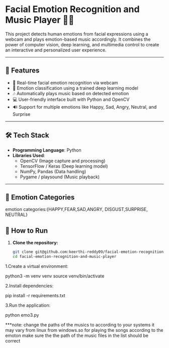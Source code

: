 # Facial Emotion Recognition and Music Player 🎵😊

This project detects human emotions from facial expressions using a webcam and plays emotion-based music accordingly. It combines the power of computer vision, deep learning, and multimedia control to create an interactive and personalized user experience.

---

## 📌 Features

- 🎥 Real-time facial emotion recognition via webcam
- 🤖 Emotion classification using a trained deep learning model
- 🎶 Automatically plays music based on detected emotion
- 💻 User-friendly interface built with Python and OpenCV
- 🔊 Support for multiple emotions like Happy, Sad, Angry, Neutral, and Surprise

---

## 🛠️ Tech Stack

- **Programming Language**: Python
- **Libraries Used**:
  - OpenCV (Image capture and processing)
  - TensorFlow / Keras (Deep learning model)
  - NumPy, Pandas (Data handling)
  - Pygame / playsound (Music playback)

---

## 🧠 Emotion Categories

emotion categories:{HAPPY,FEAR,SAD,ANGRY, DISGUST,SURPRISE, NEUTRAL}

## 🚀 How to Run

1. **Clone the repository:**
   ```bash
   git clone git@github.com:keerthi-reddy09/facial-emotion-recognition-and-music-player.git
   cd facial-emotion-recognition-and-music-player


1.Create a virtual environment:

python3 -m venv venv
source venv/bin/activate


2.Install dependencies:

pip install -r requirements.txt

3.Run the application:

python emo3.py



***note: change the paths of the musics to according to your systems it may vary from linux from windows.so for playing the songs according to the emoton make sure the
the path of the music files in the list should be correct
